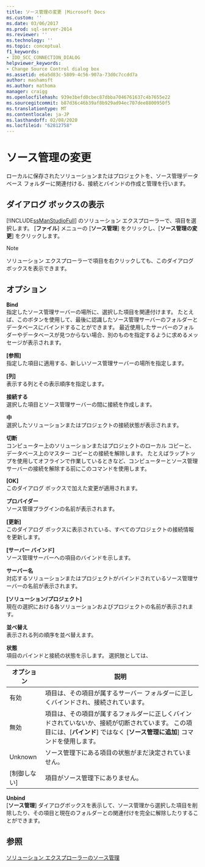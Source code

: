 ```yaml
---
title: ソース管理の変更 |Microsoft Docs
ms.custom: ''
ms.date: 03/06/2017
ms.prod: sql-server-2014
ms.reviewer: ''
ms.technology: ''
ms.topic: conceptual
f1_keywords:
- IDD_SCC_CONNECTION_DIALOG
helpviewer_keywords:
- Change Source Control dialog box
ms.assetid: e6a5d83c-5809-4c56-907a-73d0c7ccdd7a
author: mashamsft
ms.author: mathoma
manager: craigg
ms.openlocfilehash: 939e3befd0cbec87dbba7046761637c4b7655e22
ms.sourcegitcommit: b87d36c46b39af8b929ad94ec707dee8800950f5
ms.translationtype: MT
ms.contentlocale: ja-JP
ms.lasthandoff: 02/08/2020
ms.locfileid: "62812758"
---
```

# <a name="change-source-control"></a>ソース管理の変更
  ローカルに保存されたソリューションまたはプロジェクトを、ソース管理データベース フォルダーに関連付ける、接続とバインドの作成と管理を行います。  
  
## <a name="dialog-box-access"></a>ダイアログ ボックスの表示  
 
  [!INCLUDE[ssManStudioFull](../includes/ssmanstudiofull-md.md)] のソリューション エクスプローラーで、項目を選択します。 [**ファイル**] メニューの [**ソース管理**] をクリックし、[**ソース管理の変更**] をクリックします。  
  
> [!NOTE]  
>  ソリューション エクスプローラーで項目を右クリックしても、このダイアログ ボックスを表示できます。  
  
## <a name="options"></a>オプション  
 **Bind**  
 指定したソース管理サーバーの場所に、選択した項目を関連付けます。 たとえば、このボタンを使用して、最後に認識したソース管理サーバーのフォルダーとデータベースにバインドすることができます。 最近使用したサーバーのフォルダーやデータベースが見つからない場合、別のものを指定するように求めるメッセージが表示されます。  
  
 **[参照]**  
 指定した項目に適用する、新しいソース管理サーバーの場所を指定します。  
  
 **[列]**  
 表示する列とその表示順序を指定します。  
  
 **接続する**  
 選択した項目とソース管理サーバーの間に接続を作成します。  
  
 **中**  
 選択したソリューションまたはプロジェクトの接続状態が表示されます。  
  
 **切断**  
 コンピューター上のソリューションまたはプロジェクトのローカル コピーと、データベース上のマスター コピーとの接続を解除します。 たとえばラップトップを使用してオフラインで作業しているときなど、コンピューターとソース管理サーバーの接続を解除する前にこのコマンドを使用します。  
  
 **[OK]**  
 このダイアログ ボックスで加えた変更が適用されます。  
  
 **プロバイダー**  
 ソース管理プラグインの名前が表示されます。  
  
 **[更新]**  
 このダイアログ ボックスに表示されている、すべてのプロジェクトの接続情報を更新します。  
  
 **[サーバー バインド]**  
 ソース管理サーバーへの項目のバインドを示します。  
  
 **サーバー名**  
 対応するソリューションまたはプロジェクトがバインドされているソース管理サーバーの名前が表示されます。  
  
 **[ソリューション/プロジェクト]**  
 現在の選択における各ソリューションおよびプロジェクトの名前が表示されます。  
  
 **並べ替え**  
 表示される列の順序を並べ替えます。  
  
 **状態**  
 項目のバインドと接続の状態を示します。 選択肢としては、  
  
|**オプション**|**説明**|  
|----------------|---------------------|  
|有効|項目は、その項目が属するサーバー フォルダーに正しくバインドされ、接続されています。|  
|無効|項目は、その項目が属するフォルダーに正しくバインドされていないか、接続が切断されています。 この項目には、[**バインド**] ではなく [**ソース管理に追加**] コマンドを使用します。|  
|Unknown|ソース管理下にある項目の状態がまだ決定されていません。|  
|[制御しない]|項目がソース管理下にありません。|  
  
 **Unbind**  
 [**ソース管理**] ダイアログボックスを表示して、ソース管理から選択した項目を削除したり、その項目と現在のフォルダーとの関連付けを完全に解除したりすることができます。  
  
## <a name="see-also"></a>参照  
 [ソリューション エクスプローラーのソース管理](../../2014/database-engine/solution-explorer-source-control.md)  
  
  
